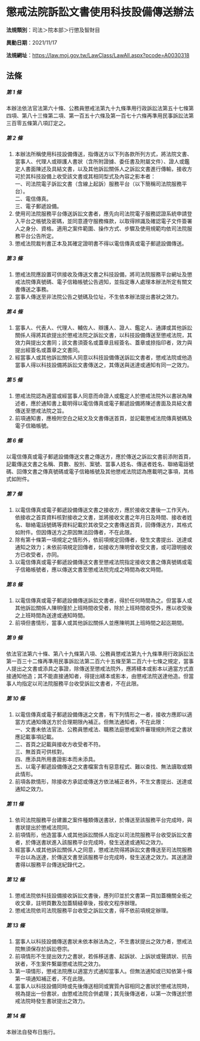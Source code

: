 # 懲戒法院訴訟文書使用科技設備傳送辦法

**法規類別**：司法＞院本部＞行懲及智財目

**異動日期**：2021/11/17  

**法規網址**：https://law.moj.gov.tw/LawClass/LawAll.aspx?pcode=A0030318





## 法條
##### 第 1 條
本辦法依法官法第六十條、公務員懲戒法第九十九條準用行政訴訟法第五十七條第四項、第八十三條第二項、第一百五十六條及第一百七十六條再準用民事訴訟法第三百零五條第八項訂定之。

##### 第 2 條
1. 本辦法所稱使用科技設備傳送，指傳送方以下列各款所列方式，將法院文書、當事人、代理人或辯護人書狀（含所附證據、委任書及附屬文件）、證人或鑑定人書面陳述及具結文書，以及其他訴訟關係人之訴訟文書進行傳輸，接收方可於其科技設備上收受該文書或其相同型式及內容之影本者：  
一、司法院電子訴訟文書（含線上起訴）服務平台（以下簡稱司法院服務平台）。  
二、電信傳真。  
三、電子郵遞設備。
1. 使用司法院服務平台傳送訴訟文書者，應先向司法院電子服務認證系統申請登入平台之帳號及密碼，並同意遵守服務條款，以取得辨識及確認電子文件簽署人之身分、資格。適用之案件範圍、操作方式、步驟及使用規範均依司法院服務平台公告所定。
1. 懲戒法院裁判書正本及其確定證明書不得以電信傳真或電子郵遞設備傳送。

##### 第 3 條
1. 懲戒法院應設置可供接收及傳送文書之科技設備，將司法院服務平台網址及懲戒法院傳真號碼、電子信箱帳號公告週知，並指定專人處理本辦法所定有關文書傳送之事務。
1. 當事人傳送至非法院公告之號碼及位址，不生依本辦法提出書狀之效力。

##### 第 4 條
1. 當事人、代表人、代理人、輔佐人、辯護人、證人、鑑定人、通譯或其他訴訟關係人得將其欲提出於懲戒法院之訴訟文書，以科技設備傳送至懲戒法院，其效力與提出文書同；該文書須簽名或蓋章且經簽名、蓋章或捺指印者，效力與提出經簽名或蓋章之文書同。
1. 經當事人或其他訴訟關係人同意以科技設備傳送訴訟文書者，懲戒法院或他造當事人得以科技設備將訴訟文書傳送之，其傳送與送達或通知有同一之效力。

##### 第 5 條
1. 懲戒法院認為適當或經當事人同意而命證人或鑑定人於懲戒法院外以書狀為陳述者，應於通知書上載明得以電信傳真或電子郵遞設備將陳述書面及具結文書傳送至懲戒法院之旨。
1. 前項通知書，應檢附空白之結文及文書傳送首頁，並記載懲戒法院傳真號碼及電子信箱帳號。

##### 第 6 條
以電信傳真或電子郵遞設備傳送文書之傳送方，應於傳送之訴訟文書前添附首頁，記載傳送文書之名稱、頁數、股別、案號、當事人姓名、傳送者姓名、聯絡電話號碼、回傳文書之傳真號碼或電子信箱帳號及其他懲戒法院認為應載明之事項，其格式如附件。

##### 第 7 條
1. 以電信傳真或電子郵遞設備傳送文書之接收方，應於接收文書後一工作天內，依接收之首頁資料核對接收之文書，並將接收文書之年月日及時間、接收者姓名、聯絡電話號碼等資料記載於其收受之文書傳送首頁，回傳傳送方，其格式如附件。但因傳送方之原因無法回傳者，不在此限。
1. 除有第十條第一項規定之情形外，依前項規定回傳者，發生文書提出、送達或通知之效力；未依前項規定回傳者，如接收方陳明曾收受文書，或可證明接收方已收受者，亦同。
1. 以電信傳真或電子郵遞設備傳送文書至懲戒法院指定接收文書之傳真號碼或電子信箱帳號者，應以傳送文書至懲戒法院完成之時間為收文時間。

##### 第 8 條
1. 以電信傳真或電子郵遞設備傳送訴訟文書者，得於任何時間為之。但當事人或其他訴訟關係人陳明僅於上班時間收受者，除於上班時間收受外，應以收受後之上班時間為送達或通知時間。
1. 前項但書情形，當事人或其他訴訟關係人並應陳明其上班時間之起迄期間。

##### 第 9 條
依法官法第六十條、第八十九條第八項、公務員懲戒法第九十九條準用行政訴訟法第一百三十二條再準用民事訴訟法第二百六十五條至第二百六十七條之規定，當事人提出之文書或添具之事證，除傳送至懲戒法院外，應將繕本或影本以適當方式直接通知他造；其不能直接通知者，得提出繕本或影本，由懲戒法院送達他造。但當事人均指定以司法院服務平台收受訴訟文書者，不在此限。

##### 第 10 條
1. 以電信傳真或電子郵遞設備傳送之文書，有下列情形之一者，接收方應即以適當方式通知傳送方於合理期限內補正。但無法通知者，不在此限：  
一、文書未依法官法、公務員懲戒法、職務法庭懲戒案件審理規則所定之書狀應記載事項記載。  
二、首頁之記載與接收方收受者不符。  
三、無首頁可供核對。  
四、應添具所用書證影本而未添具。  
五、以電子郵遞設備傳送之文書檔案含有惡意程式、難以查找、無法讀取或類此情形。
1. 前項各款情形，除接收方承認或傳送方依法補正者外，不生文書提出、送達或通知之效力。

##### 第 11 條
1. 依司法院服務平台建置之案件種類傳送書狀，於傳送至該服務平台完成時，與書狀提出於懲戒法院同。
1. 前項情形，他造當事人或其他訴訟關係人指定以司法院服務平台收受訴訟文書者，於傳送書狀進入該服務平台完成時，發生送達或通知之效力。
1. 經當事人或其他訴訟關係人之同意，懲戒法院得將訴訟文書傳送至司法院服務平台以為送達，於傳送文書至該服務平台完成時，發生送達之效力。其送達證書得以服務平台傳送紀錄代之。

##### 第 12 條
1. 懲戒法院依科技設備接收訴訟文書後，應列印並於文書第一頁加蓋機關全銜之收文章，註明頁數及加蓋騎縫章後，按收文程序辦理。
1. 懲戒法院依司法院服務平台收受之訴訟文書，得不依前項規定辦理。

##### 第 13 條
1. 當事人以科技設備傳送書狀未依本辦法為之，不生書狀提出之效力者，懲戒法院無須保存於訴訟卷宗。
1. 前項情形不生提出效力之書狀，若係移送書、起訴狀、上訴狀或聲請狀、抗告狀者，不生案件繫屬懲戒法院之效力。
1. 第一項情形，懲戒法院應以適當方式通知當事人。但無法通知或已知依第十條第一項通知補正者，不在此限。
1. 當事人以科技設備同時或先後傳送相同或實質內容相同之書狀於懲戒法院時，視為提出一份書狀，由懲戒法院合併處理；其先後傳送者，以第一次傳送於懲戒法院時發生書狀提出之效力。

##### 第 14 條
本辦法自發布日施行。


